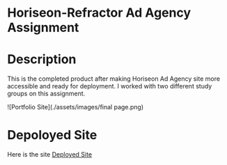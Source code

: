 # Horiseon-Refractor Ad Agency Assignment 

# Description
This is the completed product after making Horiseon Ad Agency site more accessible and ready for deployment. I worked with two different study groups on this assignment.

![Portfolio  Site](./assets/images/final page.png)

# Depoloyed Site
Here is the site
[Deployed Site](https://aftaab-dobani.github.io/Horiseon-Refractor/)
